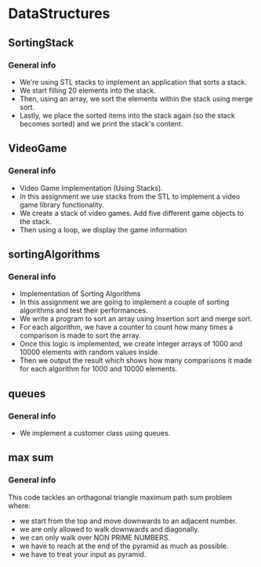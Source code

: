 # DataStructures

<h2>SortingStack</h2>

### General info

  * We're using STL stacks to implement an application that sorts a stack.
  * We start filling 20 elements into the stack.
  * Then, using an array, we sort the elements within the stack using merge sort.
  * Lastly, we place the sorted items into the stack again (so the stack becomes sorted) and we print the stack's content.

<h2>VideoGame</h2>

### General info

* Video Game Implementation (Using Stacks).
* In this assignment we use stacks from the STL to implement a video game library functionality.
* We create a stack of video games. Add five different game objects to the stack.
* Then using a loop, we display the game information

<h2>sortingAlgorithms</h2>

### General info 

* Implementation of Sorting Algorithms
* In this assignment we are going to implement a couple of sorting algorithms and test their performances.
* We write a program to sort an array using Insertion sort and merge sort.
* For each algorithm, we have a counter to count how many times a comparison is made to sort the array.
* Once this logic is implemented, we create integer arrays of 1000 and 10000 elements with random values inside.
* Then we output the result which shows how many comparisons it made for each algorithm for 1000 and 10000 elements.

<h2>queues</h2>

### General info

* We implement a customer class using queues.

<h2>max sum</h2>

### General info

This code tackles an orthagonal triangle maximum path sum problem where:
 * we start from the top and move downwards to an adjacent number.
 * we are only allowed to walk downwards and diagonally.
 * we can only walk over NON PRIME NUMBERS.
 * we have to reach at the end of the pyramid as much as possible.
 * we have to treat your input as pyramid.
 
